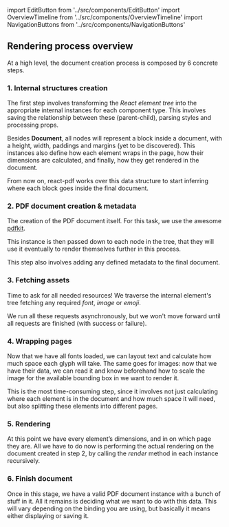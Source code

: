 import EditButton from '../src/components/EditButton'
import OverviewTimeline from '../src/components/OverviewTimeline'
import NavigationButtons from '../src/components/NavigationButtons'

<EditButton to="https://github.com/react-pdf/site/blob/master/docs/rendering-process.md" />

## Rendering process overview

At a high level, the document creation process is composed by 6 concrete steps.

<OverviewTimeline />

### 1. Internal structures creation

The first step involves transforming the _React element tree_ into the appropriate internal instances for each component type. This involves saving the relationship between these (parent-child), parsing styles and processing props.

Besides **Document**, all nodes will represent a block inside a document, with a height, width, paddings and margins (yet to be discovered). This instances also define how each element wraps in the page, how their dimensions are calculated, and finally, how they get rendered in the document.

From now on, react-pdf works over this data structure to start inferring where each block goes inside the final document.

### 2. PDF document creation & metadata

The creation of the PDF document itself. For this task, we use the awesome [pdfkit](https://github.com/devongovett/pdfkit).

This instance is then passed down to each node in the tree, that they will use it eventually to render themselves further in this process.

This step also involves adding any defined metadata to the final document.

### 3. Fetching assets

Time to ask for all needed resources! We traverse the internal element's tree fetching any required _font_, _image_ or _emoji_.

We run all these requests asynchronously, but we won't move forward until all requests are finished (with success or failure).

### 4. Wrapping pages

Now that we have all fonts loaded, we can layout text and calculate how much space each glyph will take. The same goes for images: now that we have their data, we can read it and know beforehand how to scale the image for the available bounding box in we want to render it.

This is the most time-consuming step, since it involves not just calculating where each element is in the document and how much space it will need, but also splitting these elements into different pages.

### 5. Rendering

At this point we have every element’s dimensions, and in on which page they are. All we have to do now is performing the actual rendering on the document created in step 2, by calling the _render_ method in each instance recursively.

### 6. Finish document

Once in this stage, we have a valid PDF document instance with a bunch of stuff in it. All it remains is deciding what we want to do with this data. This will vary depending on the binding you are using, but basically it means either displaying or saving it.

<NavigationButtons
  backSrc="/quick-start-guide"
  backText="Quick start guide"
  nextSrc="/components"
  nextText="Components"
/>
